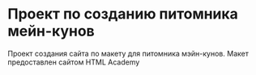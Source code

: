 # Проект по созданию питомника мейн-кунов
Проект создания сайта по макету для питомника мэйн-кунов. Макет предоставлен сайтом HTML Academy
